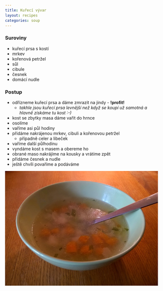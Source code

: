 ```yaml
---
title: Kuřecí vývar
layout: recipes
categories: soup
---
```


### Suroviny
- kuřecí prsa s kostí
- mrkev
- kořenová petržel
- sůl
- cibule
- česnek
- domácí nudle

### Postup
- odřízneme kuřecí prsa a dáme zmrazit na jindy - **!profit!**
  - *takhle jsou kuřecí prsa levnější než když se koupí už samotná a hlavně získáme tu kost :-)*
- kost se zbytky masa dáme vařit do hrnce
- osolíme
- vaříme asi půl hodiny
- přidáme nakrájenou mrkev, cibuli a kořenovou petržel
  - případně celer a libeček
- vaříme další půlhodinu
- vyndáme kost s masem a obereme ho
- obrané maso nakrájíme na kousky a vrátíme zpět
- přidáme česnek a nudle
- ještě chvíli povaříme a podáváme


![Servírujeme](/fotky/kureci-vyvar-1.jpg)
